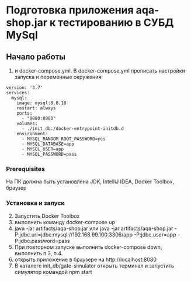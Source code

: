 
# Подготовка приложения aqa-shop.jar к тестированию в СУБД MySql

## Начало работы
1.  и docker-compose.yml. В docker-compose.yml прописать настройки запуска и переменные окружения: 
```
version: '3.7'
services:
  mysql:
    image: mysql:8.0.18
    restart: always
    ports:
      - "8080:8080"
    volumes:
      - ./init_db:/docker-entrypoint-initdb.d
    environment:
      - MYSQL_RANDOM_ROOT_PASSWORD=yes
      - MYSQL_DATABASE=app
      - MYSQL_USER=app
      - MYSQL_PASSWORD=pass
```                                                                                                                                                         
                                                                                                                                                                        
### Prerequisites
На ПК должна быть установлена JDK, IntelliJ IDEA, Docker Toolbox, браузер

### Установка и запуск
2. Запустить Docker Toolbox
3. выполнить команду docker-compose up    
4. java -jar artifacts/aqa-shop.jar или java -jar artifacts/aqa-shop.jar -P:jdbc.url=jdbc:mysql://192.168.99.100:3306/app -P:jdbc.user=app -P:jdbc.password=pass
5. При повторном запуске выполнить docker-compose down,  выполнить п.3, п.4. 
6. открыть приложение в браузере на http://localhost:8080
7. В каталоге init_db/gate-simulator открыть терминал и запустить симулятор командой npm start